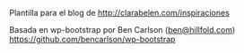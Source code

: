 Plantilla para el blog de http://clarabelen.com/inspiraciones

Basada en wp-bootstrap por Ben Carlson (ben@hillfold.com) https://github.com/bencarlson/wp-bootstrap


